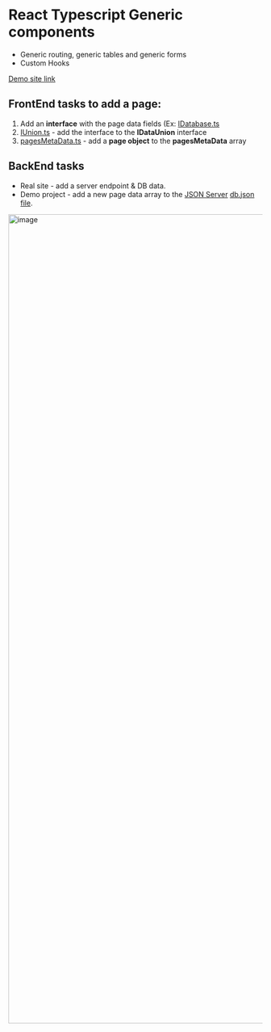 # React Typescript Generic components
- Generic routing, generic tables and generic forms
- Custom Hooks
 
[Demo site link](https://asidelnik.github.io/react-typescript-generics/#/databases/items)

## FrontEnd tasks to add a page:

1. Add an **interface** with the page data fields (Ex: [IDatabase.ts](https://github.com/asidelnik/react-typescript-generics/blob/b07e5e1f3bad378d2dadf1d7c9c8b8938738e65e/src/interfaces/IDatabase.ts)
2. [IUnion.ts](https://github.com/asidelnik/react-typescript-generics/blob/b07e5e1f3bad378d2dadf1d7c9c8b8938738e65e/src/interfaces/IUnion.ts) - add the interface to the **IDataUnion** interface
3. [pagesMetaData.ts](https://github.com/asidelnik/react-typescript-generics/blob/b07e5e1f3bad378d2dadf1d7c9c8b8938738e65e/src/constants/pagesMetaData.ts) - add a **page object** to the **pagesMetaData** array

## BackEnd tasks
- Real site - add a server endpoint & DB data.
- Demo project - add a new page data array to the [JSON Server](https://www.npmjs.com/package/json-server) [db.json file](https://github.com/asidelnik/react-typescript-generics/blob/b07e5e1f3bad378d2dadf1d7c9c8b8938738e65e/fake-server/db.json).

<img width="1602" alt="image" src="https://github.com/asidelnik/react-typescript-generics/assets/10272524/aaa331bc-2b98-42f5-9731-6c29418367c8">
